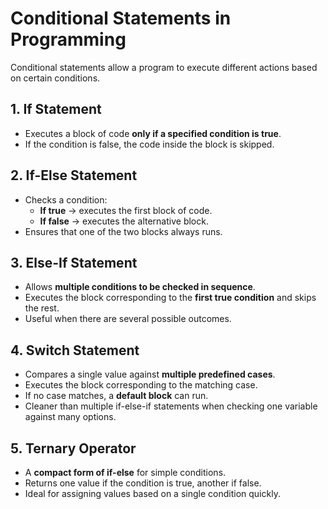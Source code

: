 # Conditional Statements in Programming

Conditional statements allow a program to execute different actions based on certain conditions.

## 1. If Statement
- Executes a block of code **only if a specified condition is true**.
- If the condition is false, the code inside the block is skipped.

## 2. If-Else Statement
- Checks a condition:
  - **If true** → executes the first block of code.
  - **If false** → executes the alternative block.
- Ensures that one of the two blocks always runs.

## 3. Else-If Statement
- Allows **multiple conditions to be checked in sequence**.
- Executes the block corresponding to the **first true condition** and skips the rest.
- Useful when there are several possible outcomes.

## 4. Switch Statement
- Compares a single value against **multiple predefined cases**.
- Executes the block corresponding to the matching case.
- If no case matches, a **default block** can run.
- Cleaner than multiple if-else-if statements when checking one variable against many options.

## 5. Ternary Operator
- A **compact form of if-else** for simple conditions.
- Returns one value if the condition is true, another if false.
- Ideal for assigning values based on a single condition quickly.
